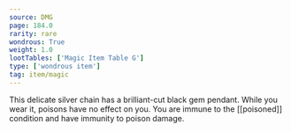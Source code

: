 ```yaml
---
source: DMG
page: 184.0
rarity: rare
wondrous: True
weight: 1.0
lootTables: ['Magic Item Table G']
type: ['wondrous item']
tag: item/magic
---
```


This delicate silver chain has a brilliant-cut black gem pendant. While you wear it, poisons have no effect on you. You are immune to the [[poisoned]] condition and have immunity to poison damage.



